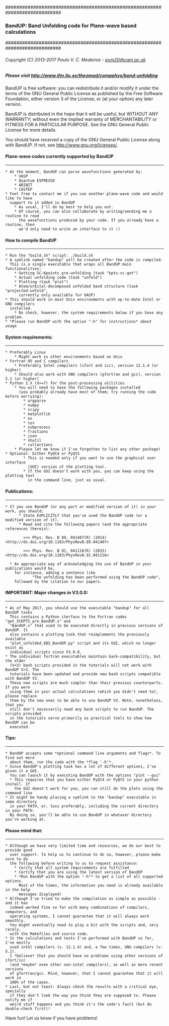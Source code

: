 ############################################################################
###     BandUP: Band Unfolding code for Plane-wave based calculations             
############################################################################
###### Copyright (C) 2013-2017 Paulo V. C. Medeiros - pvm20@cam.ac.uk
##### Please visit http://www.ifm.liu.se/theomod/compphys/band-unfolding

BandUP is free software: you can redistribute it and/or modify
it under the terms of the GNU General Public License as published by
the Free Software Foundation, either version 3 of the License, or
(at your option) any later version.

BandUP is distributed in the hope that it will be useful,
but WITHOUT ANY WARRANTY; without even the implied warranty of
MERCHANTABILITY or FITNESS FOR A PARTICULAR PURPOSE.  See the
GNU General Public License for more details.

You should have received a copy of the GNU General Public License
along with BandUP.  If not, see <http://www.gnu.org/licenses/>.

<!-- ============================================================================= -->
#### Plane-wave codes currently supported by BandUP
--------------------------------------------------------------------------------------
    * At the moment, BandUP can parse wavefunctions generated by: 
        * VASP
        * Quantum ESPRESSO
        * ABINIT
        * CASTEP
    * Feel free to contact me if you use another plane-wave code and would like to have 
      support to it added in BandUP
        * As usual, I'll do my best to help you out.
        * Of course, you can also collaborate by writing/sending me a routine to read 
          the wavefunctions produced by your code. If you already have a routine, then
          we'd only need to write an interface to it :)

<!-- ============================================================================= -->
#### How to compile BandUP
--------------------------------------------------------------------------------------
    * Run the "build.sh" script: ./build.sh
    * A symlink named "bandup" will be created after the code is compiled. 
      This is a single executable that wraps all BandUP main functionalities: 
        * Getting SC-Kpoints pre-unfolding (task "kpts-sc-get")
        * Actual unfolding code (task "unfold")
        * Plotting (task "plot")
        * Atom/orbital-decomposed unfolded band structure (task "projected-unfold",
          currently only available for VASP)
    * This should work in most Unix environments with up-to-date Intel or GNU compilers 
      installed. 
        * Do check, however, the system requirements below if you have any problem.
    * *Please run BandUP with the option "-h" for instructions* about usage

<!-- ============================================================================= -->
#### System requirements:
--------------------------------------------------------------------------------------
    * Preferably Linux
        * Might work in other environments based on Unix
    * Fortran 95 and C compilers
        * Preferably Intel compilers (ifort and icc), version 12.1.4 (or higher)
        * Should also work with GNU compilers (gfortran and gcc), version 5.2 (or higher)
    * Python 2.X (X>=7) for the post-processing utilities
        * You will need to have the following packages installed 
          (you probably already have most of them; try running the code before worrying):
            * argparse
            * numpy 
            * scipy
            * matplotlib
            * os
            * sys
            * subprocess
            * fractions
            * json
            * shutil
            * collections
        * Please let me know if I've forgotten to list any other package!
    * Optional: Either PyQt4 or PyQt5
            * This is needed only if you want to use the graphical user interface 
              (GUI) version of the plotting tool.
            * If the GUI doesn't work with you, you can keep using the plotting tool 
              in the command line, just as usual.
            
<!-- ============================================================================= -->
#### Publications:
--------------------------------------------------------------------------------------
    * If you use BandUP (or any part or modified version of it) in your work, you should:
          * State EXPLICITLY that you've used the BandUP code (or a modified version of it).
          * Read and cite the following papers (and the appropriate references therein):

            >>> Phys. Rev. B 89, 041407(R) (2014) <http://dx.doi.org/10.1103/PhysRevB.89.041407>

            >>> Phys. Rev. B 91, 041116(R) (2015) <http://dx.doi.org/10.1103/PhysRevB.91.041116>

      * An appropriate way of acknowledging the use of BandUP in your publications would be, 
        for instance, adding a sentence like 
                "The unfolding has been performed using the BandUP code",
        followed by the citation to our papers.

<!-- ============================================================================= -->
#### IMPORTANT: Major changes in V3.0.0:
--------------------------------------------------------------------------------------
    * As of May 2017, you should use the executable "bandup" for all BandUP tasks
      This contains a Python iterface to the Fortran codes "get_SCKPTS_pre_BandUP.x" and
      "BandUP.x" that used to be executed directly in previous versions of BandUP. It 
      also contains a plotting task that reimplements the previously available 
      "plot_unfolded_EBS_BandUP.py" script and its GUI, which no longer exist as 
      individual scripts since V3.0.0.
    * The individual fortran executables maintain back-compatibility, but the older
      (V<3) bash scripts provided in the tutorials will not work with BandUP V>3. The
      tutorials have been updated and provide new bash scripts compatible with BandUP V3.
      These new scripts are much simpler than their previous counterparts. If you were
      using them in your actual calculations (which you didn't need to), please replace
      them by the new ones to be able to use BandUP V3. Note, nonetheless, that you
      still don't necessarily need any bash scripts to run BandUP. The scripts provided
      in the tutorials serve primarily as practical tools to show how BandUP can be 
      executed.

<!-- ============================================================================= -->
#### Tips:
--------------------------------------------------------------------------------------
    * BandUP accepts some *optional command line arguments and flags*. To find out more
      about them, run the code with the *flag '-h'*.
    * Since BandUP's plotting task has a lot of different options, I've given it a GUI.
      You can launch it by executing BandUP with the options "plot --gui"
      * This requires that you have either PyQt4 or PyQt5 in your python install. If
        the GUI doesn't work for you, you can still do the plots using the command line
    * It might be handy placing a symlink to the "bandup" executable in some directory 
      in your PATH, or, less preferably, including the current directory in your PATH. 
      By doing so, you'll be able to use BandUP in whataver directory you're working at.


<!-- ============================================================================= -->
#### Please mind that:
--------------------------------------------------------------------------------------
    * Although we have very limited time and resources, we do our best to provide good
      user support. To help us to continue to do so, however, please make sure to do 
      the following before writing to us to request assistance:
        * Cerify that all system requirements are fulfilled
        * Certify that you are using the latest version of BandUP
        * *Run BandUP with the option "-h"* to get a list of all supported options.
          Most of the times, the information you need is already available in the help
          messages displayed!
    * Although I've tried to make the compilation as simple as possible - and it has 
      indeed worked fine so far with many combinations of compilers, computers, and 
      operating systems, I cannot guarantee that it will always work smoothly. 
      You might eventually need to play a bit with the scripts and, very rarely, 
      with the Makefiles and source code.
    * In the calculations and tests I've performed with BandUP so far, I've mostly 
      used intel compilers (v. 12.1.4) and, a few times, GNU compilers (v. 5.2). 
      I *believe* that you should have no problems using other versions of ifort/icc 
      (and *maybe* even other non-intel compilers), as well as more recent versions 
      of gfortran/gcc. Mind, however, that I cannot guarantee that it will work in 
      100% of the cases.
    * Last, but not least: Always check the results with a critical eye, specially 
      if they don't look the way you think they are supposed to. Please notify me if 
      weird stuff happens and you think it's the code's fault (but do double-check first)!
 

Have fun! 
Let us know if you have problems! 
